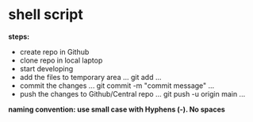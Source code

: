 # shell script

**steps:**
* create repo in Github
* clone repo in local laptop
* start developing
* add the files to temporary area
...
git add <file-name>
...
* commit the changes
...
git commit -m "commit message"
...
* push the changes to Github/Central repo
...
git push -u origin main
...

**naming convention: use small case with Hyphens (-). No spaces**